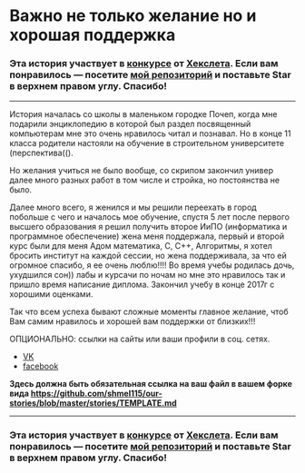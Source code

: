 # Важно не только желание но и хорошая поддержка

### Эта история участвует в [конкурсе](http://mystory.hexlet.io/) от [Хекслета](https://ru.hexlet.io/). Если вам понравилось — посетите [мой репозиторий](https://github.com/shmel115/our-stories/) и поставьте Star в верхнем правом углу. Спасибо!

---

История началась со школы в маленьком городке Почеп, когда мне подарили энциклопедию в которой был раздел посвященный компьютерам мне это очень нравилось читал и познавал. Но в конце 11 класса родители настояли на обучение в строительном университете (перспектива(().

Но желания учиться не было вообще, со скрипом закончил универ далее много разных работ в том числе и стройка, но постоянства не было. 

Далее много всего, я женился и мы решили переехать в город побольше с чего и началось мое обучение, спустя 5 лет после первого высшего образования я решил получить второе ИиПО (информатика и программное обеспечение) жена меня поддержала, первый и второй курс были для меня Адом математика, С, С++, Алгоритмы, я хотел бросить институт на каждой сессии, но жена поддерживала, за что ей огромное спасибо, я ее очень люблю!!!! Во время учебы родилась дочь, ухудшился сон)) лабы и курсачи по ночам но мне это нравилось так и пришло время написание диплома.
Закончил учебу в конце 2017г с хорошими оценками.

Так что всем успеха бывают сложные моменты главное желание, чтоб Вам самим нравилось и хорошей вам поддержки от близких!!!


ОПЦИОНАЛЬНО: ссылки на сайты или ваши профили в соц. сетях.
- [VK](https://vk.com/id137789642)
- [facebook](https://www.facebook.com/profile.php?id=100008574990512)

**Здесь должна быть обязательная ссылка на ваш файл в вашем форке вида https://github.com/shmel115/our-stories/blob/master/stories/TEMPLATE.md**

---

### Эта история участвует в [конкурсе](http://mystory.hexlet.io/) от [Хекслета](https://ru.hexlet.io/). Если вам понравилось — посетите [мой репозиторий](https://github.com/shmel115/our-stories) и поставьте Star в верхнем правом углу. Спасибо!
